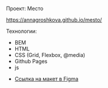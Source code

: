 Проект: Место

https://annagroshkova.github.io/mesto/

Технологии:

- BEM
- HTML
- CSS (Grid, Flexbox, @media)
- Github Pages
- js

* [Ссылка на макет в Figma](https://www.figma.com/file/2cn9N9jSkmxD84oJik7xL7/JavaScript.-Sprint-4?node-id=0%3A1)


